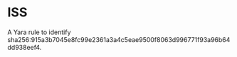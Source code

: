 # ISS

A Yara rule to identify sha256:915a3b7045e8fc99e2361a3a4c5eae9500f8063d996771f93a96b64dd938eef4.
